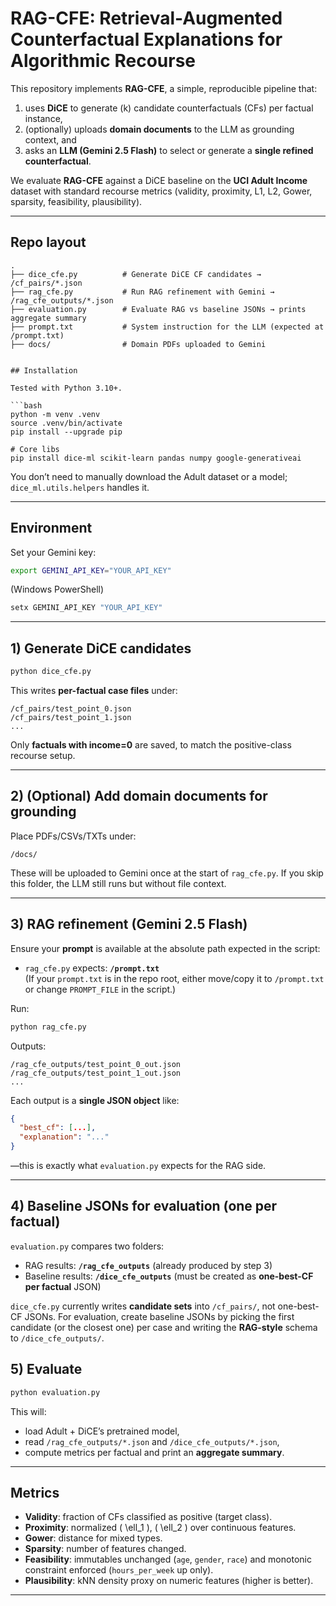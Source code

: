 # RAG-CFE: Retrieval-Augmented Counterfactual Explanations for Algorithmic Recourse

This repository implements **RAG-CFE**, a simple, reproducible pipeline that:
1) uses **DiCE** to generate \(k\) candidate counterfactuals (CFs) per factual instance,  
2) (optionally) uploads **domain documents** to the LLM as grounding context, and  
3) asks an **LLM (Gemini 2.5 Flash)** to select or generate a **single refined counterfactual**.  

We evaluate **RAG-CFE** against a DiCE baseline on the **UCI Adult Income** dataset with standard recourse metrics (validity, proximity, L1, L2, Gower, sparsity, feasibility, plausibility).

---

## Repo layout

```
.
├── dice_cfe.py          # Generate DiCE CF candidates → /cf_pairs/*.json
├── rag_cfe.py           # Run RAG refinement with Gemini → /rag_cfe_outputs/*.json
├── evaluation.py        # Evaluate RAG vs baseline JSONs → prints aggregate summary
├── prompt.txt           # System instruction for the LLM (expected at /prompt.txt)
├── docs/                # Domain PDFs uploaded to Gemini


## Installation

Tested with Python 3.10+.

```bash
python -m venv .venv
source .venv/bin/activate          
pip install --upgrade pip

# Core libs
pip install dice-ml scikit-learn pandas numpy google-generativeai
```

You don’t need to manually download the Adult dataset or a model; `dice_ml.utils.helpers` handles it.

---

## Environment

Set your Gemini key:

```bash
export GEMINI_API_KEY="YOUR_API_KEY"
```

(Windows PowerShell)
```powershell
setx GEMINI_API_KEY "YOUR_API_KEY"
```

---

## 1) Generate DiCE candidates

```bash
python dice_cfe.py
```

This writes **per-factual case files** under:

```
/cf_pairs/test_point_0.json
/cf_pairs/test_point_1.json
...
```

Only **factuals with income=0** are saved, to match the positive-class recourse setup.

---

## 2) (Optional) Add domain documents for grounding

Place PDFs/CSVs/TXTs under:

```
/docs/
```

These will be uploaded to Gemini once at the start of `rag_cfe.py`. If you skip this folder, the LLM still runs but without file context.

---

## 3) RAG refinement (Gemini 2.5 Flash)

Ensure your **prompt** is available at the absolute path expected in the script:

- `rag_cfe.py` expects: **`/prompt.txt`**  
  (If your `prompt.txt` is in the repo root, either move/copy it to `/prompt.txt` or change `PROMPT_FILE` in the script.)

Run:

```bash
python rag_cfe.py
```

Outputs:

```
/rag_cfe_outputs/test_point_0_out.json
/rag_cfe_outputs/test_point_1_out.json
...
```

Each output is a **single JSON object** like:
```json
{
  "best_cf": [...],
  "explanation": "..."
}
```

—this is exactly what `evaluation.py` expects for the RAG side.

---

## 4) Baseline JSONs for evaluation (one per factual)

`evaluation.py` compares two folders:

- RAG results: **`/rag_cfe_outputs`** (already produced by step 3)  
- Baseline results: **`/dice_cfe_outputs`** (must be created as **one-best-CF per factual** JSON)

`dice_cfe.py` currently writes **candidate sets** into `/cf_pairs/`, not one-best-CF JSONs. For evaluation, create baseline JSONs by picking the first candidate (or the closest one) per case and writing the **RAG-style** schema to `/dice_cfe_outputs/`.


## 5) Evaluate

```bash
python evaluation.py
```

This will:
- load Adult + DiCE’s pretrained model,
- read `/rag_cfe_outputs/*.json` and `/dice_cfe_outputs/*.json`,
- compute metrics per factual and print an **aggregate summary**.

---

## Metrics

- **Validity**: fraction of CFs classified as positive (target class).  
- **Proximity**: normalized \( \ell_1 \), \( \ell_2 \) over continuous features.  
- **Gower**: distance for mixed types.  
- **Sparsity**: number of features changed.  
- **Feasibility**: immutables unchanged (`age`, `gender`, `race`) and monotonic constraint enforced (`hours_per_week` up only).  
- **Plausibility**: kNN density proxy on numeric features (higher is better).


---
